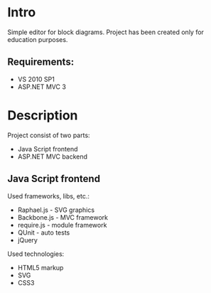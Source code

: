 Intro
====================
Simple editor for block diagrams.
Project has been created only for education purposes.

Requirements:
-------------
 * VS 2010 SP1
 * ASP.NET MVC 3

Description
===========

Project consist of two parts: 
* Java Script frontend
* ASP.NET MVC backend

Java Script frontend
--------------------
Used frameworks, libs, etc.:

* Raphael.js - SVG graphics
* Backbone.js - MVC framework
* require.js - module framework
* QUnit - auto tests
* jQuery

Used technologies:

* HTML5 markup
* SVG
* CSS3